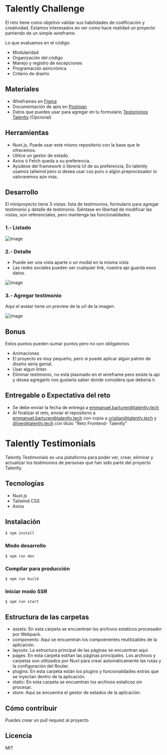 # Talently Challenge

El reto tiene como objetivo validar sus habilidades de codificación y creatividad. Estamos interesados en ver como hace realidad un proyecto partiendo de un simple wireframe.

Lo que evaluamos en el código:

- Modularidad
- Organización del código
- Manejo y registro de excepciones
- Programación asincrónica
- Criterio de diseño

## Materiales

- Wireframes en [Figma](https://www.figma.com/file/LACLmiVmSiRPfbKNTe3zNG/Talently-Challenge-01---Testimonials?node-id=0%3A1)
- Documentación de apis en [Postman](https://www.postman.com/dilvermg/workspace/frontend-challenge/documentation/5491432-299dbae0-368f-4215-bc7e-70e597a7b241)
- Datos que puedes usar para agregar en tu formulario [Testominios Talently](https://talently.tech/testimoniales/) (Opcional)

## Herramientas

- Nuxt.js, Puede usar este mismo repositorio con la base que le ofrecemos.
- Utilice un gestor de estado.
- Axios ó Fetch queda a su preferencia.
- Ayúdese del framework ó librería UI de su preferencia, En talently usamos tailwind pero si desea usar css puro o algún preprocesador lo valoraremos aún más.

## Desarrollo

El miniproyecto tiene 3 vistas: lista de testimonios, formulario para agregar testimonio y detalle de testimonio.
Siéntase en libertad de modificar las vistas, son referenciales, pero mantenga las funcionalidades.

### 1.- Listado

![image](https://user-images.githubusercontent.com/29830848/147611849-369d7e32-2d6f-40c1-9114-6a63758e2bea.png)

### 2.- Detalle

- Puede ser una vista aparte o un modal en la misma vista
- Las redes sociales pueden ser cualquier link, nuestra api guarda esos datos.

![image](https://user-images.githubusercontent.com/29830848/147611935-c7d5bb2e-81c3-4656-afa5-20729aca49e2.png)

### 3.- Agregar testimonio

Aquí el avatar tiene un preview de la url de la imagen.

![image](https://user-images.githubusercontent.com/29830848/147612020-558a10b6-2f1a-4341-b500-2633bbe31ef2.png)

## Bonus

Estos puntos pueden sumar puntos pero no son obligatorios

- Animaciones
- El proyecto es muy pequeño, pero si puede aplicar algún patrón de diseño sería genial.
- Usar algun linter.
- Eliminar testimonio, no está plasmado en el wireframe pero existe la api y desea agregarlo nos gustaría saber donde considera que debería ir.

## Entregable o Expectativa del reto
- Se debe enviar la fecha de entrega a emmanuel.barturen@talently.tech
- Al finalizar el reto, enviar el repositorio a emmanuel.barturen@talently.tech con copia a cristian@talently.tech y
  dilver@talently.tech con título "Reto Frontend- Talently"


# Talently Testimonials

Talently Testimonials es una plataforma para poder ver, crear, eliminar y actualizar los testimonios de personas que han sido parte del proyecto Talently.

## Tecnologías

- Nuxt.js
- Tailwind CSS
- Axios

## Instalación

`$ npm install`

### Modo desarrollo

`$ npm run dev`

### Compilar para producción

`$ npm run build`

### Iniciar modo SSR

`$ npm run start`

## Estructura de las carpetas

- assets: En esta carpeta se encuentran los archivos estaticos procesador por Webpack.
- components: Aquí se encuentran los compoenentes reutilizables de la aplicación.
- layouts: La estructura principal de las páginas se encuentran aquí.
- pages: En esta carpeta estñan las páginas principales. Los archivos y carpetas son utilizados por Nuxt para crear automáticamente las rutas y la configuración del Router.
- plugins: En esta carpeta están los plugins y funcionalidades extras que se inyectan dentro de la aplicación.
- static: En esta carpeta se encuentran los archivos estaticos sin procesar.
- store: Aquí se encuentra el gestor de estados de la aplicación. 


## Cómo contribuir

Puedes crear un pull request al proyecto

## Licencia

MIT
